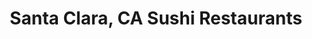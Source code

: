 ---
layout: city
title: Santa Clara, CA Sushi Restaurants
permalink: /california/santa-clara/
stateAbbr: CA
stateName: California
cityName: Santa Clara

---